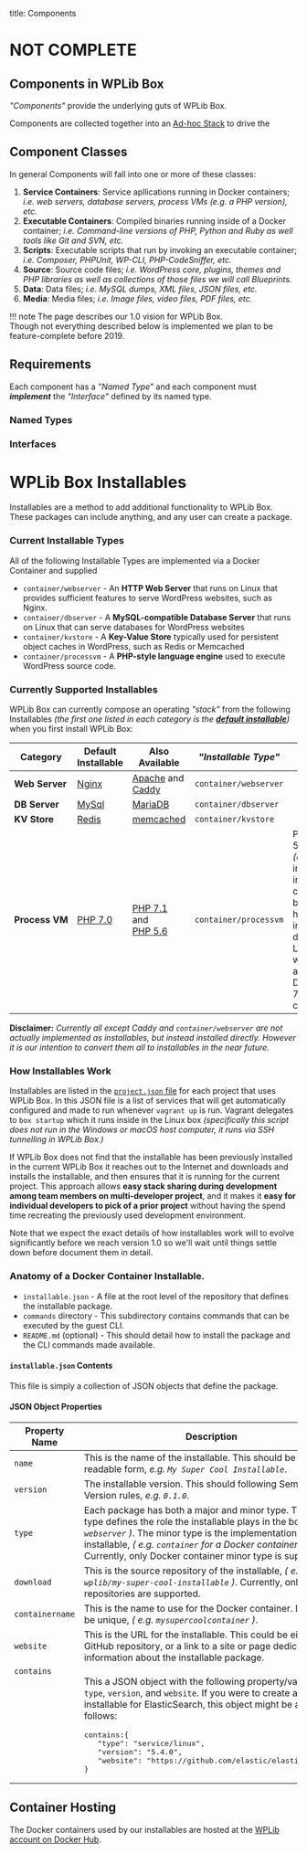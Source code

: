 title: Components

# NOT COMPLETE 

## Components in WPLib Box 

_"Components"_ provide the underlying guts of WPLib Box. 

Components are collected together into an [Ad-hoc Stack](/glossary/#ad-hoc-stack) to drive the    

## Component Classes

In general Components will fall into one or more of these classes:

1. **Service Containers**: Service apllications running in Docker containers; _i.e. web servers, 
   database servers, process VMs (e.g. a PHP version), etc._
1. **Executable Containers**: Compiled binaries running inside of a Docker container; _i.e. Command-line versions of PHP, Python 
   and Ruby as well tools like Git and SVN, etc._  
1. **Scripts**: Executable scripts that run by invoking an executable container; _i.e. Composer, PHPUnit, WP-CLI, PHP-CodeSniffer, etc._
1. **Source**: Source code files; _i.e. WordPress core, plugins, themes and PHP libraries as well as collections of those files we will call Blueprints._
1. **Data**: Data files; _i.e. MySQL dumps, XML files, JSON files, etc._
1. **Media**: Media files; _i.e. Image files, video files, PDF files, etc._
 

!!! note 
    The page describes our 1.0 vision for WPLib Box.<br>
    Though not everything described below is implemented we plan to be feature-complete before 2019. 

## Requirements

Each component has a _"Named Type"_ and each component must _**implement**_ the _"Interface"_ defined by its named type.

### Named Types

### Interfaces







# WPLib Box Installables

Installables are a method to add additional functionality to WPLib Box. These packages can include anything, and any user can create a package.

### Current Installable Types
All of the following Installable Types are implemented via a Docker Container and supplied 
- `container/webserver` - An **HTTP Web Server** that runs on Linux that provides sufficient features to serve WordPress websites, such as Nginx.
- `container/dbserver` - A **MySQL-compatible Database Server** that runs on Linux that can serve databases for WordPress websites
- `container/kvstore` - A **Key-Value Store** typically used for persistent object caches in WordPress, such as Redis or Memcached
- `container/processvm`  - A **PHP-style language engine** used to execute WordPress source code.

### Currently Supported Installables
WPLib Box can currently compose an operating _"stack"_ from the following Installables _(the first one listed in each category is the [**_default installable_**](/wplib/wplib-box/blob/master/project.json#L2))_ when you first install WPLib Box:

|Category|Default Installable | Also Available  |_"Installable Type"_|Notes|
|--------|--------------------|-----------------|--------------------|-----|
|<nobr>**Web Server**</nobr>|[Nginx](https://nginx.org/en/)|[Apache](https://httpd.apache.org/) and [Caddy](https://caddyserver.com/)|`container/webserver`||
|**DB Server** |[MySql](https://www.mysql.com/products/community/) |[MariaDB](https://mariadb.org/about/)|`container/dbserver`||
|**KV Store**|[Redis](https://redis.io/)|[memcached](https://memcached.org/)|`container/kvstore`||
|**<nobr>Process VM</nobr>**|[PHP 7.0](http://php.net/releases/7_0_0.php)|[<nobr>PHP 7.1</nobr>](http://php.net/releases/7_1_0.php) and [<nobr>PHP 5.6</nobr>](http://php.net/releases/5_6_0.php) |`container/processvm`|PHP 7.0 and 5.6 are _(currently)_ implemented in Docker containers but PHP 7.1 has been installed directly to Linux while we wait for an official Docker PHP 7.1 container.|

**Disclaimer:** _Currently all except Caddy and `container/webserver` are not actually implemented as installables, but instead installed directly. However it is our intention to convert them all to installables in the near future._

### How Installables Work
Installables are listed in the [`project.json` file](/wplib/wplib-box/blob/master/project.json) for each project that uses WPLib Box. In this JSON file is a list of services that will get automatically configured and made to run whenever `vagrant up` is run. Vagrant delegates to `box startup` which it runs inside in the Linux box _(specifically this script does not run in the Windows or macOS host computer, it runs via SSH tunnelling in WPLib Box.)_

If WPLib Box does not find that the installable has been previously installed in the current WPLib Box it reaches out to the Internet and downloads and installs the installable, and then ensures that it is running for the current project. This approach allows **easy stack sharing during development among team members on multi-developer project**, and it makes it **easy for individual developers to pick of a prior project** without having the spend time recreating the previously used development environment.

Note that we expect the exact details of how installables work will to evolve significantly before we reach version 1.0 so we'll wait until things settle down before document them in detail. 

### Anatomy of a Docker Container Installable.
+ `installable.json` - A file at the root level of the repository that defines the installable package.
+ `commands` directory - This subdirectory contains commands that can be executed by the guest CLI.
+ `README.md` (optional) - This should detail how to install the package and the CLI commands made available.

#### `installable.json` Contents
This file is simply a collection of JSON objects that define the package.

#### JSON Object Properties

<table>
<thead>
<tr>
<th>Property Name</th>
<th>Description</th>
</tr>
</thead>
<tbody>
<tr>
<td><code>name</code></td>
<td>This is the name of the installable. This should be in human readable form, <em>e.g. <code>My Super Cool Installable</code></em>.</td>
</tr>
<tr>
<td><code>version</code></td>
<td>The installable version. This should following Semantic Version rules, <em>e.g. <code>0.1.0</code></em>.</td>
</tr>
<tr>
<td><code>type</code></td>
<td>Each package has both a major and minor type. The major type defines the role the installable plays in the box, <em>( e.g. <code>webserver</code> )</em>. The minor type is the implementation of the installable, <em>( e.g. <code>container</code> for a Docker container )</em>. Currently, only Docker container minor type is supported.</td>
</tr>
<tr>
<td><code>download</code></td>
<td>This is the source repository of the installable, <em>( e.g. <code>wplib/my-super-cool-installable</code> )</em>. Currently, only GitHub repositories are supported.</td>
</tr>
<tr>
<td><code>containername</code></td>
<td>This is the name to use for the Docker container. It <strong>MUST</strong> be unique, <em>( e.g. <code>mysupercoolcontainer</code> )</em>.</td>
</tr>
<tr>
<td><code>website</code></td>
<td>This is the URL for the installable. This could be either the GitHub repository, or a link to a site or page dedicated to information about the installable package.</td>
</tr>
<tr>
<td valign="top"><code>contains</code></td>
<td><p>This a JSON object with the following property/value pairs: <code>type</code>, <code>version</code>, and <code>website</code>. If you were to create a installable for ElasticSearch, this object might be as follows:</p> 
<pre>contains:{ 
   "type": "service/linux", 
   "version": "5.4.0", 
   "website": "https://github.com/elastic/elasticsearch" 
}</pre></td></tr>
</tbody>
</table>

## Container Hosting
The Docker containers used by our installables are hosted at the [WPLib account on Docker Hub](https://hub.docker.com/u/wplib/).  



